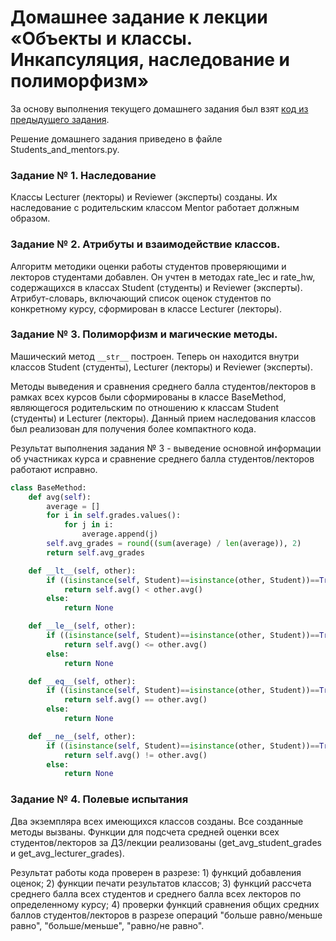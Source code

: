 # Домашнее задание к лекции «Объекты и классы. Инкапсуляция, наследование и полиморфизм»

За основу выполнения текущего домашнего задания был взят [код из предыдущего задания](https://github.com/netology-code/py-homeworks-basic/blob/master/6.classes/students_and_mentor.py).

Решение домашнего задания приведено в файле Students_and_mentors.py.

### Задание № 1. Наследование
Классы Lecturer (лекторы) и Reviewer (эксперты) созданы. Их наследование с родительским классом Mentor работает должным образом.

### Задание № 2. Атрибуты и взаимодействие классов.
Алгоритм методики оценки работы студентов проверяющими и лекторов студентами добавлен. Он учтен в методах rate_lec и rate_hw, содержащихся в классах Student (студенты) и Reviewer (эксперты). Атрибут-словарь, включающий список оценок студентов по конкретному курсу, сформирован в классе Lecturer (лекторы).

### Задание № 3. Полиморфизм и магические методы.
Машический метод ```__str__``` построен. Теперь он находится внутри классов Student (студенты), Lecturer (лекторы) и Reviewer (эксперты).

Методы выведения и сравнения среднего балла студентов/лекторов в рамках всех курсов были сформированы в классе BaseMethod, являющегося родительским по отношению к классам Student (студенты) и Lecturer (лекторы). Данный прием наследования классов был реализован для получения более компактного кода.

Результат выполнения задания № 3 - выведение основной информации об участниках курса и сравнение среднего балла студентов/лекторов работают исправно.

```python
class BaseMethod:
    def avg(self):
        average = []
        for i in self.grades.values():
            for j in i:
                average.append(j)
        self.avg_grades = round((sum(average) / len(average)), 2)
        return self.avg_grades

    def __lt__(self, other):
        if ((isinstance(self, Student)==isinstance(other, Student))==True) or ((isinstance(self, Lecturer)==isinstance(other, Lecturer))==True):
            return self.avg() < other.avg()
        else:
            return None

    def __le__(self, other):
        if ((isinstance(self, Student)==isinstance(other, Student))==True) or ((isinstance(self, Lecturer)==isinstance(other, Lecturer))==True):
            return self.avg() <= other.avg()
        else:
            return None

    def __eq__(self, other):
        if ((isinstance(self, Student)==isinstance(other, Student))==True) or ((isinstance(self, Lecturer)==isinstance(other, Lecturer))==True):
            return self.avg() == other.avg()
        else:
            return None

    def __ne__(self, other):
        if ((isinstance(self, Student)==isinstance(other, Student))==True) or ((isinstance(self, Lecturer)==isinstance(other, Lecturer))==True):
            return self.avg() != other.avg()
        else:
            return None
```

### Задание № 4. Полевые испытания
Два экземпляра всех имеющихся классов созданы. Все созданные методы вызваны. Функции для подсчета средней оценки всех студентов/лекторов за ДЗ/лекции реализованы (get_avg_student_grades и get_avg_lecturer_grades).

Результат работы кода проверен в разрезе: 1) функций добавления оценок; 2) функции печати результатов классов; 3) функций рассчета среднего балла всех студентов и среднего балла всех лекторов по определенному курсу; 4) проверки функций сравнения общих средних баллов студентов/лекторов в разрезе операций "больше равно/меньше равно", "больше/меньше", "равно/не равно".
